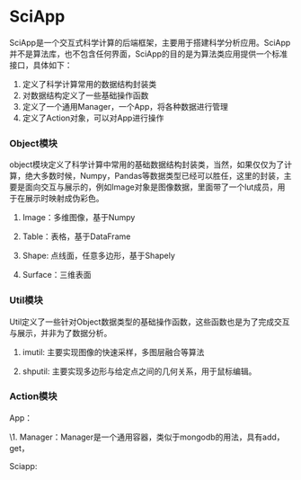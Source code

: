 # SciApp

SciApp是一个交互式科学计算的后端框架，主要用于搭建科学分析应用。SciApp并不是算法库，也不包含任何界面，SciApp的目的是为算法类应用提供一个标准接口，具体如下：

1. 定义了科学计算常用的数据结构封装类
2. 对数据结构定义了一些基础操作函数
3. 定义了一个通用Manager，一个App，将各种数据进行管理
4. 定义了Action对象，可以对App进行操作



### Object模块

object模块定义了科学计算中常用的基础数据结构封装类，当然，如果仅仅为了计算，绝大多数时候，Numpy，Pandas等数据类型已经可以胜任，这里的封装，主要是面向交互与展示的，例如Image对象是图像数据，里面带了一个lut成员，用于在展示时映射成伪彩色。

1. Image：多维图像，基于Numpy

2. Table：表格，基于DataFrame

3. Shape: 点线面，任意多边形，基于Shapely

4. Surface：三维表面



### Util模块

Util定义了一些针对Object数据类型的基础操作函数，这些函数也是为了完成交互与展示，并非为了数据分析。

1. imutil: 主要实现图像的快速采样，多图层融合等算法

2. shputil: 主要实现多边形与给定点之间的几何关系，用于鼠标编辑。



### Action模块

App：

\1. Manager：Manager是一个通用容器，类似于mongodb的用法，具有add，get，

Sciapp: